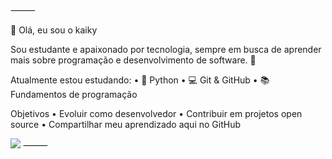 
⸻

👋 Olá, eu sou o kaiky

Sou estudante e apaixonado por tecnologia, sempre em busca de aprender mais sobre programação e desenvolvimento de software. 🚀

Atualmente estou estudando:
	•	🐍 Python
	•	💻 Git & GitHub
	•	📚 Fundamentos de programação

Objetivos
	•	Evoluir como desenvolvedor
	•	Contribuir em projetos open source
	•	Compartilhar meu aprendizado aqui no GitHub

[![](https://upload.wikimedia.org/wikipedia/commons/4/4e/Mail_%28iOS%29.svg)](mailto:teodorokaiky2@gmail.com)
⸻
